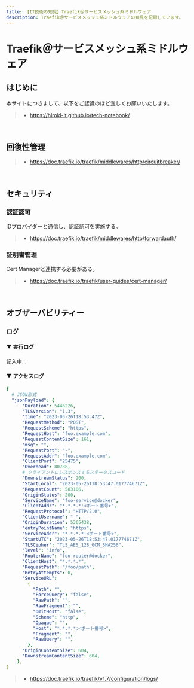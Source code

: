 ```yaml
---
title: 【IT技術の知見】Traefik＠サービスメッシュ系ミドルウェア
description: Traefik＠サービスメッシュ系ミドルウェアの知見を記録しています。
---
```


# Traefik＠サービスメッシュ系ミドルウェア

## はじめに

本サイトにつきまして、以下をご認識のほど宜しくお願いいたします。

> - https://hiroki-it.github.io/tech-notebook/

<br>

## 回復性管理

> - https://doc.traefik.io/traefik/middlewares/http/circuitbreaker/

<br>

## セキュリティ

### 認証認可

IDプロバイダーと通信し、認証認可を実施する。

> - https://doc.traefik.io/traefik/middlewares/http/forwardauth/

### 証明書管理

Cert Managerと連携する必要がある。

> - https://doc.traefik.io/traefik/user-guides/cert-manager/

<br>

## オブザーバビリティー

### ログ

#### ▼ 実行ログ

記入中...

#### ▼ アクセスログ

```yaml
{
  # JSON形式
  "jsonPayload": {
      "Duration": 5446226,
      "TLSVersion": "1.3",
      "time": "2023-05-26T18:53:47Z",
      "RequestMethod": "POST",
      "RequestScheme": "https",
      "RequestHost": "foo.example.com",
      "RequestContentSize": 161,
      "msg": "",
      "RequestPort": "-",
      "RequestAddr": "foo.example.com",
      "ClientPort": "25475",
      "Overhead": 80788,
      # クライアントにレスポンスするステータスコード
      "DownstreamStatus": 200,
      "StartLocal": "2023-05-26T18:53:47.017774671Z",
      "RequestCount": 583106,
      "OriginStatus": 200,
      "ServiceName": "foo-service@docker",
      "ClientAddr": "*.*.*.*:<ポート番号>",
      "RequestProtocol": "HTTP/2.0",
      "ClientUsername": "-",
      "OriginDuration": 5365438,
      "entryPointName": "https",
      "ServiceAddr": "*.*.*.*:<ポート番号>",
      "StartUTC": "2023-05-26T18:53:47.017774671Z",
      "TLSCipher": "TLS_AES_128_GCM_SHA256",
      "level": "info",
      "RouterName": "foo-router@docker",
      "ClientHost": "*.*.*.*",
      "RequestPath": "/foo/path",
      "RetryAttempts": 0,
      "ServiceURL":
        {
          "Path": "",
          "ForceQuery": "false",
          "RawPath": "",
          "RawFragment": "",
          "OmitHost": "false",
          "Scheme": "http",
          "Opaque": "",
          "Host": "*.*.*.*:<ポート番号>",
          "Fragment": "",
          "RawQuery": "",
        },
      "OriginContentSize": 604,
      "DownstreamContentSize": 604,
    },
}
```

> - https://doc.traefik.io/traefik/v1.7/configuration/logs/

<br>
